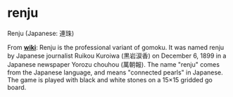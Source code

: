# renju
 Renju (Japanese: 連珠) 

From **[wiki](https://en.wikipedia.org/wiki/Renju)**: Renju is the professional variant of gomoku. It was named renju by Japanese journalist Ruikou Kuroiwa (黒岩涙香) on December 6, 1899 in a Japanese newspaper Yorozu chouhou (萬朝報). The name "renju" comes from the Japanese language, and means "connected pearls" in Japanese. The game is played with black and white stones on a 15×15 gridded go board.
